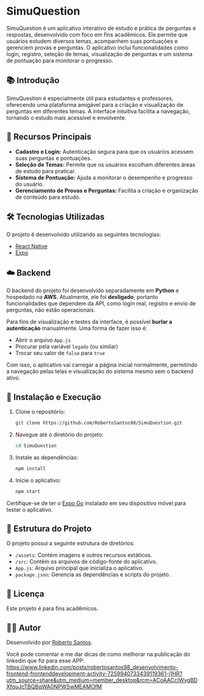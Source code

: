 # SimuQuestion

SimuQuestion é um aplicativo interativo de estudo e prática de perguntas e respostas, desenvolvido com foco em fins acadêmicos. Ele permite que usuários estudem diversos temas, acompanhem suas pontuações e gerenciem provas e perguntas. O aplicativo inclui funcionalidades como login, registro, seleção de temas, visualização de perguntas e um sistema de pontuação para monitorar o progresso.

## 📚 Introdução

SimuQuestion é especialmente útil para estudantes e professores, oferecendo uma plataforma amigável para a criação e visualização de perguntas em diferentes temas. A interface intuitiva facilita a navegação, tornando o estudo mais acessível e envolvente.

## 🔑 Recursos Principais

- **Cadastro e Login:** Autenticação segura para que os usuários acessem suas perguntas e pontuações.
- **Seleção de Temas:** Permite que os usuários escolham diferentes áreas de estudo para praticar.
- **Sistema de Pontuação:** Ajuda a monitorar o desempenho e progresso do usuário.
- **Gerenciamento de Provas e Perguntas:** Facilita a criação e organização de conteúdo para estudo.

## 🛠️ Tecnologias Utilizadas

O projeto é desenvolvido utilizando as seguintes tecnologias:

- [React Native](https://reactnative.dev/)
- [Expo](https://expo.dev/)

## ☁️ Backend

O backend do projeto foi desenvolvido separadamente em **Python** e hospedado na **AWS**. Atualmente, ele foi **desligado**, portanto funcionalidades que dependem da API, como login real, registro e envio de perguntas, não estão operacionais.

Para fins de visualização e testes da interface, é possível **burlar a autenticação** manualmente. Uma forma de fazer isso é:

- Abrir o arquivo `App.js`
- Procurar pela variável `logado` (ou similar)
- Trocar seu valor de `false` para `true`

Com isso, o aplicativo vai carregar a página inicial normalmente, permitindo a navegação pelas telas e visualização do sistema mesmo sem o backend ativo.

## 🚀 Instalação e Execução

1. Clone o repositório:
   ```bash
   git clone https://github.com/RobertoSantos98/SimuQuestion.git
   ```

2. Navegue até o diretório do projeto:
   ```bash
   cd SimuQuestion
   ```

3. Instale as dependências:
   ```bash
   npm install
   ```

4. Inicie o aplicativo:
   ```bash
   npm start
   ```

Certifique-se de ter o [Expo Go](https://expo.dev/client) instalado em seu dispositivo móvel para testar o aplicativo.

## 📁 Estrutura do Projeto

O projeto possui a seguinte estrutura de diretórios:

- `/assets`: Contém imagens e outros recursos estáticos.
- `/src`: Contém os arquivos de código-fonte do aplicativo.
- `App.js`: Arquivo principal que inicializa o aplicativo.
- `package.json`: Gerencia as dependências e scripts do projeto.

## 📄 Licença

Este projeto é para fins acadêmicos.

## 👨‍💻 Autor

Desenvolvido por [Roberto Santos](https://github.com/RobertoSantos98).

Você pode comentar e me dar dicas de como melhorar na publicação do linkedin que fiz para esse APP: https://www.linkedin.com/posts/robertosantos98_desenvolvimento-frontend-frontenddevelopment-activity-7259940733439119361-j1HR?utm_source=share&utm_medium=member_desktop&rcm=ACoAACcIWvgBDXfquJcTBQBqWA0NPWSwMEAMOfM

